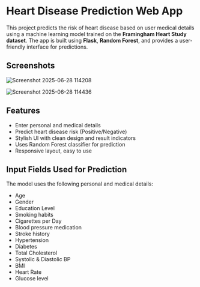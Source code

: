 # Heart Disease Prediction Web App

This project predicts the risk of heart disease based on user medical details using a machine learning model trained on the 
**Framingham Heart Study dataset**. The app is built using **Flask**, **Random Forest**, and provides a user-friendly interface for predictions.

## Screenshots
![Screenshot 2025-06-28 114208](https://github.com/user-attachments/assets/b4f1e7cf-f45d-493e-97e8-5b3f576bc6fc)


![Screenshot 2025-06-28 114436](https://github.com/user-attachments/assets/f1874ab1-e5c2-4ade-a726-4fc37226f23c)

## Features
- Enter personal and medical details
- Predict heart disease risk (Positive/Negative)
- Stylish UI with clean design and result indicators
- Uses Random Forest classifier for prediction
- Responsive layout, easy to use

## Input Fields Used for Prediction

The model uses the following personal and medical details:
- Age
- Gender
- Education Level
- Smoking habits
- Cigarettes per Day
- Blood pressure medication
- Stroke history
- Hypertension
- Diabetes
- Total Cholesterol
- Systolic & Diastolic BP
- BMI
- Heart Rate
- Glucose level






